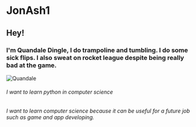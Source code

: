 # JonAsh1

## Hey!

### I'm Quandale Dingle, I do trampoline and tumbling. I do some sick flips. I also sweat on rocket league despite being really bad at the game.

![Quandale]([https://soundcloud.com/user-716329052/a-message-to-quandale-dingle](https://i1.sndcdn.com/artworks-UNIzZyEVtpOcWnBi-JaXb6A-t500x500.jpg))

###### I want to learn python in computer science

###### I want to learn computer science because it can be useful for a future job such as game and app developing.

